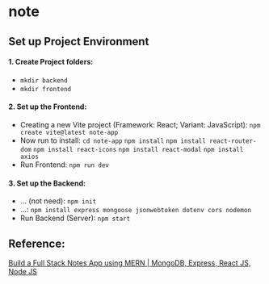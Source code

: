 # note


##  Set up Project Environment
#### 1. Create Project folders:
- ```mkdir backend```
- ```mkdir frontend```
#### 2. Set up the Frontend:
- Creating a new Vite project (Framework: React; Variant: JavaScript): 
```npm create vite@latest note-app```
- Now run to install:
```cd note-app```
```npm install```
```npm install react-router-dom```
```npm install react-icons```
```npm install react-modal```
```npm install axios```
- Run Frontend:
```npm run dev```

#### 3. Set up the Backend:
- ... (not need):
```npm init```
- ...:
```npm install express mongoose jsonwebtoken dotenv cors nodemon```
- Run Backend (Server):
```npm start```


## Reference:
[Build a Full Stack Notes App using MERN | MongoDB, Express, React JS, Node JS](https://www.youtube.com/watch?v=Rgvec9UA2_I)

